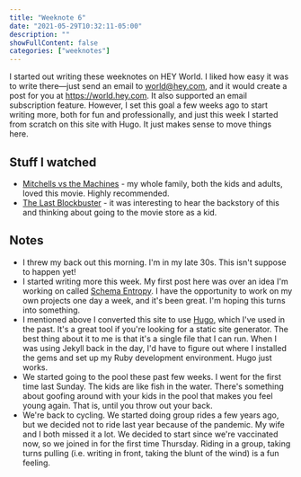```yaml
---
title: "Weeknote 6"
date: "2021-05-29T10:32:11-05:00"
description: ""
showFullContent: false
categories: ["weeknotes"]
---
```


I started out writing these weeknotes on HEY World. I liked how easy it was to write there—just send an email to world@hey.com, and it would create a post for you at https://world.hey.com. It also supported an email subscription feature. However, I set this goal a few weeks ago to start writing more, both for fun and professionally, and just this week I started from scratch on this site with Hugo. It just makes sense to move things here.

## Stuff I watched

* [Mitchells vs the Machines](https://www.imdb.com/title/tt7979580/) - my whole family, both the kids and adults, loved this movie. Highly recommended.
* [The Last Blockbuster](https://www.imdb.com/title/tt8704802/) - it was interesting to hear the backstory of this and thinking about going to the movie store as a kid. 

## Notes

* I threw my back out this morning. I'm in my late 30s. This isn't suppose to happen yet!
* I started writing more this week. My first post here was over an idea I'm working on called [Schema Entropy](https://smizell.com/posts/2021/05/understanding-api-complexity-through-schema-entropy/). I have the opportunity to work on my own projects one day a week, and it's been great. I'm hoping this turns into something.
* I mentioned above I converted this site to use [Hugo](https://gohugo.io/), which I've used in the past. It's a great tool if you're looking for a static site generator. The best thing about it to me is that it's a single file that I can run. When I was using Jekyll back in the day, I'd have to figure out where I installed the gems and set up my Ruby development environment. Hugo just works.
* We started going to the pool these past few weeks. I went for the first time last Sunday. The kids are like fish in the water. There's something about goofing around with your kids in the pool that makes you feel young again. That is, until you throw out your back.
* We're back to cycling. We started doing group rides a few years ago, but we decided not to ride last year because of the pandemic. My wife and I both missed it a lot. We decided to start since we're vaccinated now, so we joined in for the first time Thursday. Riding in a group, taking turns pulling (i.e. writing in front, taking the blunt of the wind) is a fun feeling.